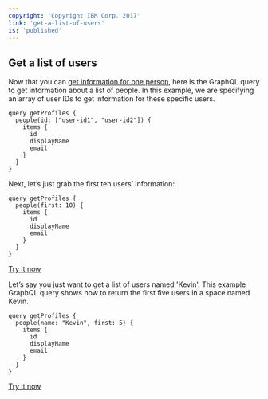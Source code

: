 ```yaml
---
copyright: 'Copyright IBM Corp. 2017'
link: 'get-a-list-of-users'
is: 'published'
---
```

## Get a list of users

Now that you can [get information for one person](https://developer.watsonwork.ibm.com/docs/people/get-user-information), here is the GraphQL query to get information about a list of people.   In this example, we are specifying an array of user IDs to get information for these specific users.

```
query getProfiles {
  people(id: ["user-id1", "user-id2"]) {
    items {
      id
      displayName
      email
    }
  }
}
```

Next, let’s just grab the first ten users’ information:

```
query getProfiles {
  people(first: 10) {
    items {
      id
      displayName
      email
    }
  }
}
```

<div class="try-it-now">
  <a href="https://developer.watsonwork.ibm.com/tools/graphql?query=query%20getProfiles%20%7B%0A%20%20people(first%3A%2010)%20%7B%0A%20%20%20%20items%20%7B%0A%20%20%20%20%20%20id%0A%20%20%20%20%20%20displayName%0A%20%20%20%20%20%20email%0A%20%20%20%20%7D%0A%20%20%7D%0A%7D%0A" target="_blank"> Try it now</a>
</div>

Let’s say you just want to get a list of users named 'Kevin'.   This example GraphQL query shows how to return the first five users in a space named Kevin.

```
query getProfiles {
  people(name: "Kevin", first: 5) {
    items {
      id
      displayName
      email
    }
  }
}
```

<div class="try-it-now">
  <a href="https://developer.watsonwork.ibm.com/tools/graphql?query=query%20getProfiles%20%7B%0A%20%20people(name%3A%20%22Kevin%22%2C%20first%3A%205)%20%7B%0A%20%20%20%20items%20%7B%0A%20%20%20%20%20%20id%0A%20%20%20%20%20%20displayName%0A%20%20%20%20%20%20email%0A%20%20%20%20%7D%0A%20%20%7D%0A%7D%0A" target="_blank"> Try it now</a>
</div>
